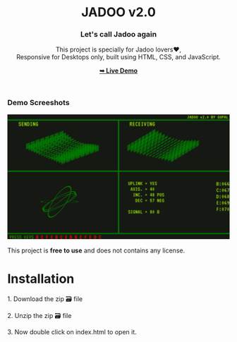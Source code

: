 <div align="center">
  <h1 align="center">JADOO v2.0</h1><h3>Let's call Jadoo again</h3>

  This project is specially for Jadoo lovers❤️, <br />Responsive for Desktops only, built using HTML, CSS, and JavaScript.

  <a href="https://codeminamo.github.io/Jadoo_calling/" style="textdecoration:none;"><strong>➥ Live Demo</strong></a>

</div>

<br />

### Demo Screeshots

![Jadoo v2.0 Demo](./drop.png "Desktop Demo")

This project is **free to use** and does not contains any license.
# Installation
<p>1. Download the zip 🗃️ file</p>
<p>2. Unzip the zip 🗃️ file</p>
<p>3. Now double click on index.html to open it.</p>
